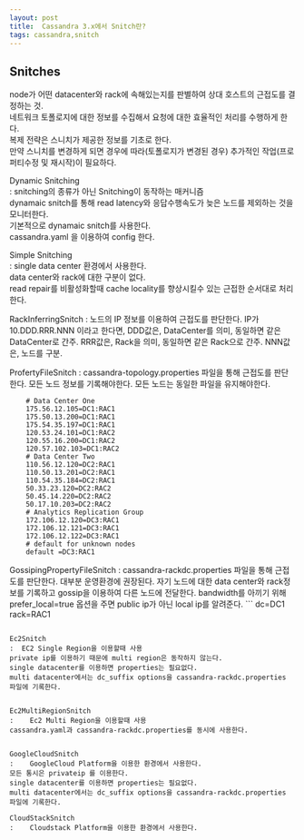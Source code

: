 ```yaml
---
layout: post
title:  Cassandra 3.x에서 Snitch란?
tags: cassandra,snitch
---
```



## Snitches
node가 어떤 datacenter와 rack에 속해있는지를 판별하여 상대 호스트의 근접도를 결정하는 것.  
네트워크 토폴로지에 대한 정보를 수집해서 요청에 대한 효율적인 처리를 수행하게 한다.  
복제 전략은 스니치가 제공한 정보를 기초로 한다.  
만약 스니치를 변경하게 되면 경우에 따라(토폴로지가 변경된 경우) 추가적인 작업(프로퍼티수정 및 재시작)이 필요하다.  


Dynamic Snitching  
: snitching의 종류가 아닌 Snitching이 동작하는 매커니즘  
dynamaic snitch를 통해 read latency와 응답수행속도가 늦은 노드를 제외하는 것을 모니터한다.  
기본적으로 dynamaic snitch를 사용한다.  
cassandra.yaml 을 이용하여 config 한다.  


Simple Snitching  
:	single data center 환경에서 사용한다.  
data center와 rack에 대한 구분이 없다.  
read repair를 비활성화할때 cache locality를 향상시킬수 있는 근접한 순서대로 처리한다.  


RackInferringSnitch
:	 노드의 IP 정보를 이용하여 근접도를 판단한다.
IP가 10.DDD.RRR.NNN 이라고 한다면,
DDD값은, DataCenter를 의미, 동일하면 같은 DataCenter로 간주.
RRR값은, Rack을 의미, 동일하면 같은 Rack으로 간주.
NNN값은, 노드를 구분.

ProfertyFileSnitch
:	 cassandra-topology.properties 파일을 통해 근접도를 판단한다.
모든 노드 정보를 기록해야한다.
 모든 노드는 동일한 파일을 유지해야한다.
```
	# Data Center One
	175.56.12.105=DC1:RAC1
	175.50.13.200=DC1:RAC1
	175.54.35.197=DC1:RAC1
	120.53.24.101=DC1:RAC2
	120.55.16.200=DC1:RAC2
	120.57.102.103=DC1:RAC2
	# Data Center Two
	110.56.12.120=DC2:RAC1
	110.50.13.201=DC2:RAC1
	110.54.35.184=DC2:RAC1
	50.33.23.120=DC2:RAC2
	50.45.14.220=DC2:RAC2
	50.17.10.203=DC2:RAC2
    # Analytics Replication Group
	172.106.12.120=DC3:RAC1
	172.106.12.121=DC3:RAC1
	172.106.12.122=DC3:RAC1
	# default for unknown nodes
	default =DC3:RAC1
```

GossipingPropertyFileSnitch
 : cassandra-rackdc.properties 파일을 통해 근접도를 판단한다.
대부분 운영환경에 권장된다.
자기 노드에 대한 data center와 rack정보를 기록하고 gossip을 이용하여 다른 노드에 전달한다.
 bandwidth를 아끼기 위해 prefer_local=true 옵션을 주면 public ip가 아닌 local ip를 알려준다.
	```
dc=DC1
rack=RAC1
   ```

Ec2Snitch
:  EC2 Single Region을 이용할때 사용
 private ip를 이용하기 때문에 multi region은 동작하지 않는다.
 single datacenter를 이용하면 properties는 필요없다.
 multi datacenter에서는 dc_suffix options을 cassandra-rackdc.properties 파일에 기록한다.


Ec2MultiRegionSnitch
:	 Ec2 Multi Region을 이용할때 사용
 cassandra.yaml과 cassandra-rackdc.properties를 동시에 사용한다.


GoogleCloudSnitch
:	 GoogleCloud Platform을 이용한 환경에서 사용한다.
 모든 통시은 privateip 를 이용한다.
 single datacenter를 이용하면 properties는 필요없다.
 multi datacenter에서는 dc_suffix options을 cassandra-rackdc.properties 파일에 기록한다.

CloudStackSnitch
:	 Cloudstack Platform을 이용한 환경에서 사용한다.
